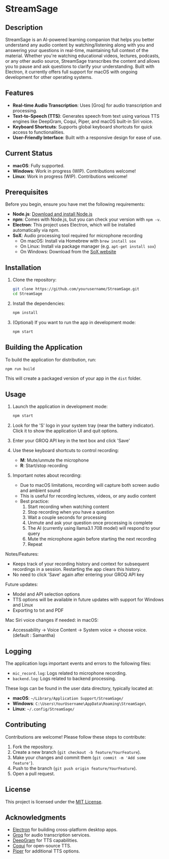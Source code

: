 # StreamSage

## Description

StreamSage is an AI-powered learning companion that helps you better understand any audio content by watching/listening along with you and answering your questions in real-time, maintaining full context of the material. Whether you're watching educational videos, lectures, podcasts, or any other audio source, StreamSage transcribes the content and allows you to pause and ask questions to clarify your understanding. Built with Electron, it currently offers full support for macOS with ongoing development for other operating systems.

## Features

- **Real-time Audio Transcription**: Uses [Groq] for audio transcription and processing.
- **Text-to-Speech (TTS)**: Generates speech from text using various TTS engines like DeepGram, Coqui, Piper, and macOS built-in Siri voice.
- **Keyboard Shortcuts**: Supports global keyboard shortcuts for quick access to functionalities.
- **User-Friendly Interface**: Built with a responsive design for ease of use.

## Current Status

- **macOS**: Fully supported.
- **Windows**: Work in progress (WIP). Contributions welcome!
- **Linux**: Work in progress (WIP). Contributions welcome!

## Prerequisites
Before you begin, ensure you have met the following requirements:

- **Node.js**: [Download and install Node.js](https://nodejs.org/)
- **npm**: Comes with Node.js, but you can check your version with `npm -v`.
- **Electron**: This project uses Electron, which will be installed automatically via npm.
- **SoX**: Audio processing tool required for microphone recording 
  - On macOS: Install via Homebrew with `brew install sox`
  - On Linux: Install via package manager (e.g. `apt-get install sox`)
  - On Windows: Download from the [SoX website](https://sourceforge.net/projects/sox/)

## Installation

1. Clone the repository:

   ```bash
   git clone https://github.com/yourusername/StreamSage.git
   cd StreamSage
   ```

2. Install the dependencies:

   ```bash
   npm install
   ```

3. (Optional) If you want to run the app in development mode:

   ```bash
   npm start
   ```

## Building the Application

To build the application for distribution, run:

```bash
npm run build
```

This will create a packaged version of your app in the `dist` folder.

## Usage

1. Launch the application in development mode:
   ```bash
   npm start
   ```

2. Look for the 'S' logo in your system tray (near the battery indicator). Click it to show the application UI and quit options.

3. Enter your GROQ API key in the text box and click 'Save'

4. Use these keyboard shortcuts to control recording:
   - **M**: Mute/unmute the microphone
   - **R**: Start/stop recording

5. Important notes about recording:
   - Due to macOS limitations, recording will capture both screen audio and ambient sound
   - This is useful for recording lectures, videos, or any audio content
   - Best practice:
     1. Start recording when watching content
     2. Stop recording when you have a question
     3. Wait a couple seconds for processing
     4. Unmute and ask your question once processing is complete
     5. The AI (currently using llama3.1 70B model) will respond to your query
     6. Mute the microphone again before starting the next recording
     7. Repeat

Notes/Features:
- Keeps track of your recording history and context for subsequent recordings in a session. Restarting the app clears this history.
- No need to click 'Save' again after entering your GROQ API key


Future updates:

- Model and API selection options
- TTS options will be available in future updates with support for Windows and Linux
- Exporting to txt and PDF

Mac Siri voice changes if needed:
in macOS:
- Accessability -> Voice Content -> System voice -> choose voice. (default : Samantha)

## Logging

The application logs important events and errors to the following files:

- `mic_record.log`: Logs related to microphone recording.
- `backend.log`: Logs related to backend processing.

These logs can be found in the user data directory, typically located at:

- **macOS**: `~/Library/Application Support/StreamSage/`
- **Windows**: `C:\Users\YourUsername\AppData\Roaming\StreamSage\`
- **Linux**: `~/.config/StreamSage/`

## Contributing

Contributions are welcome! Please follow these steps to contribute:

1. Fork the repository.
2. Create a new branch (`git checkout -b feature/YourFeature`).
3. Make your changes and commit them (`git commit -m 'Add some feature'`).
4. Push to the branch (`git push origin feature/YourFeature`).
5. Open a pull request.

## License

This project is licensed under the [MIT License](LICENSE).

## Acknowledgments

- [Electron](https://www.electronjs.org/) for building cross-platform desktop apps.
- [Groq](https://groq.dev/) for audio transcription services.
- [DeepGram](https://deepgram.com/) for TTS capabilities.
- [Coqui](https://coqui.ai/) for open-source TTS.
- [Piper](https://piper.readthedocs.io/en/latest/) for additional TTS options.
